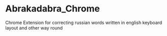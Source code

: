 Abrakadabra_Chrome
==================

Chrome Extension for correcting russian words written in english keyboard layout and other way round